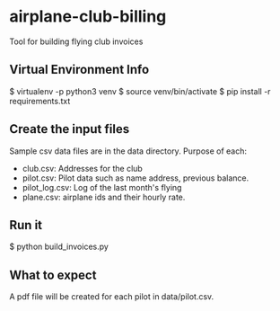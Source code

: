 # airplane-club-billing
Tool for building flying club invoices


## Virtual Environment Info
$ virtualenv -p python3 venv
$ source venv/bin/activate
$ pip install -r requirements.txt

## Create the input files
Sample csv data files are in the data directory.
Purpose of each: 
 - club.csv: Addresses for the club
 - pilot.csv: Pilot data such as name address, previous balance. 
 - pilot_log.csv: Log of the last month's flying
 - plane.csv: airplane ids and their hourly rate. 

## Run it
$ python build_invoices.py

## What to expect
A pdf file will be created for each pilot in data/pilot.csv. 

